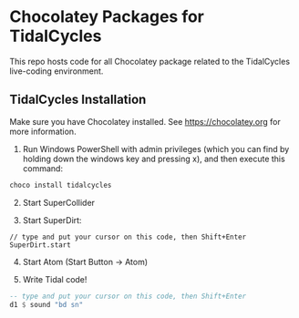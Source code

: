 # Chocolatey Packages for TidalCycles
This repo hosts code for all Chocolatey package related to the TidalCycles live-coding environment.

## TidalCycles Installation

Make sure you have Chocolatey installed. See https://chocolatey.org for more information.

1. Run Windows PowerShell with admin privileges (which you can find by holding down the windows key and pressing x), and then execute this command:

```bash
choco install tidalcycles
```

2. Start SuperCollider

3. Start SuperDirt:

```
// type and put your cursor on this code, then Shift+Enter
SuperDirt.start
```

4. Start Atom (Start Button -> Atom)

6. Write Tidal code!

```haskell
-- type and put your cursor on this code, then Shift+Enter
d1 $ sound "bd sn"
```
